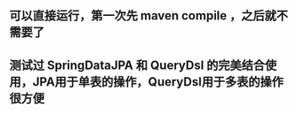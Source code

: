## 可以直接运行，第一次先 maven compile ，之后就不需要了

## 测试过 SpringDataJPA 和 QueryDsl 的完美结合使用，JPA用于单表的操作，QueryDsl用于多表的操作很方便